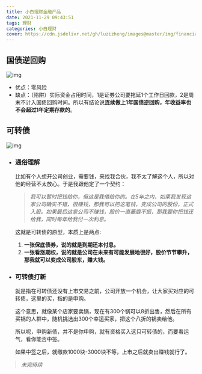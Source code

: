 ```yaml
---
title: 小白理财金融产品
date: 2021-11-29 09:43:51
tags: 理财
categories: 小白理财
cover: https://cdn.jsdelivr.net/gh/luzizheng/images@master/img/financial-abuse.jpeg
---
```


## 国债逆回购
  

![img](https://cdn.jsdelivr.net/gh/luzizheng/images@master/img/nihuigou.jpeg)  
  
    


- 优点：零风险
- 缺点：（陷阱）实际资金占用时间，1是证券公司要拖延1个工作日回款，2是周末不计入国债回购时间。所以有结论说**连续做上1年国债逆回购，年收益率也不会超过1年定期存款的**。

## 可转债  

![img](https://cdn.jsdelivr.net/gh/luzizheng/images@master/img/kezhuanzhai.png)

- ### 通俗理解  
  比如有个人想开公司创业，需要钱，来找我合伙，我不太了解这个人，所以对他的经营不太放心。于是我跟他定了一个契约：  

  > *我可以暂时把钱给你，但这是我借给你的。在5年之内，如果我发现这家公司确实不错，很赚钱，那我可以把这笔钱，变成公司的股份，正式入股。如果最后这家公司不赚钱，股价一直萎靡不振，那我要你把钱还给我，同时每年给我付一次利息。*  

  这就是可转债的原型，本质上是两点:  
  1. **一张保底债券，说的就是到期还本付息。**
  2. **一张看涨期权，说的就是公司在未来有可能发展地很好，股价节节攀升，那我就可以变成公司股东，赚大钱。**

- ### 可转债打新  
  就是指在可转债还没有上市交易之前，公司开放一个机会，让大家买对应的可转债，这里的买，指的是申购。  

  这个意思，就像某个店家要卖锅，现在有300个锅可以8折出售，然后在所有买锅的人群中，随机挑选出300个幸运买家，把这个八折的锅卖给他。  
  
  所以呢，申购新债，并不是你申购，就有资格买入这只可转债的，而要看运气，看你能否中签。  

  如果中签之后，就缴款1000块-3000块不等，上市之后就卖出赚钱就行了。

   
   
    
   
>*未完待续*